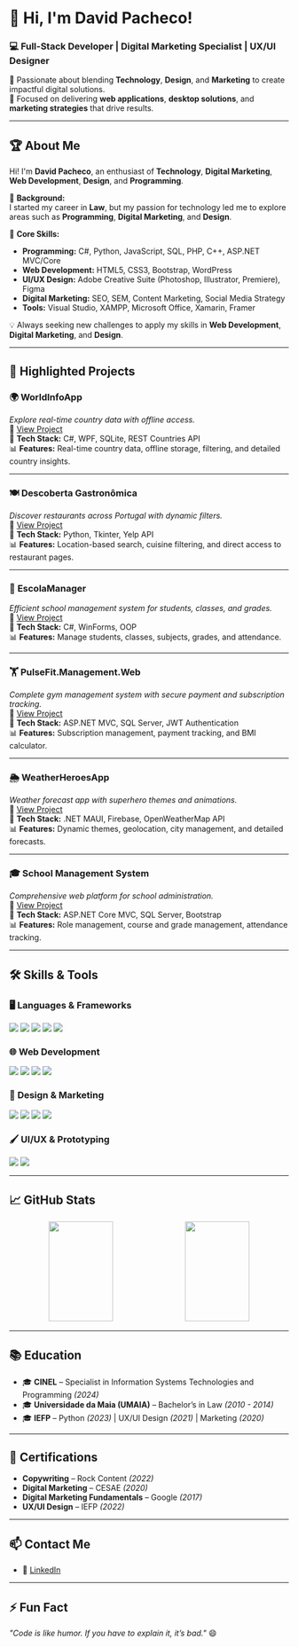 # 👋 Hi, I'm David Pacheco!

### 💻 Full-Stack Developer | Digital Marketing Specialist | UX/UI Designer

🚀 Passionate about blending **Technology**, **Design**, and **Marketing** to create impactful digital solutions.  
🌟 Focused on delivering **web applications**, **desktop solutions**, and **marketing strategies** that drive results.  

---

## 🏆 About Me

Hi! I'm **David Pacheco**, an enthusiast of **Technology**, **Digital Marketing**, **Web Development**, **Design**, and **Programming**.  

💼 **Background:**  
I started my career in **Law**, but my passion for technology led me to explore areas such as **Programming**, **Digital Marketing**, and **Design**.  

🔎 **Core Skills:**  
- **Programming:** C#, Python, JavaScript, SQL, PHP, C++, ASP.NET MVC/Core  
- **Web Development:** HTML5, CSS3, Bootstrap, WordPress  
- **UI/UX Design:** Adobe Creative Suite (Photoshop, Illustrator, Premiere), Figma  
- **Digital Marketing:** SEO, SEM, Content Marketing, Social Media Strategy  
- **Tools:** Visual Studio, XAMPP, Microsoft Office, Xamarin, Framer  

💡 Always seeking new challenges to apply my skills in **Web Development**, **Digital Marketing**, and **Design**.

---

## 🚀 Highlighted Projects

### 🌍 **WorldInfoApp**  
*Explore real-time country data with offline access.*  
🔗 [View Project](https://github.com/pacheco4480/WorldInfoApp)  
📌 **Tech Stack:** C#, WPF, SQLite, REST Countries API  
📊 **Features:** Real-time country data, offline storage, filtering, and detailed country insights.  

---

### 🍽️ **Descoberta Gastronômica**  
*Discover restaurants across Portugal with dynamic filters.*  
🔗 [View Project](https://github.com/pacheco4480/Descoberta_Gastronomica)  
📌 **Tech Stack:** Python, Tkinter, Yelp API  
📊 **Features:** Location-based search, cuisine filtering, and direct access to restaurant pages.  

---

### 🏫 **EscolaManager**  
*Efficient school management system for students, classes, and grades.*  
🔗 [View Project](https://github.com/pacheco4480/EscolaManager)  
📌 **Tech Stack:** C#, WinForms, OOP  
📊 **Features:** Manage students, classes, subjects, grades, and attendance.  

---

### 🏋️ **PulseFit.Management.Web**  
*Complete gym management system with secure payment and subscription tracking.*  
🔗 [View Project](https://github.com/pacheco4480/PulseFit.Management.Web)  
📌 **Tech Stack:** ASP.NET MVC, SQL Server, JWT Authentication  
📊 **Features:** Subscription management, payment tracking, and BMI calculator.  

---

### 🌦️ **WeatherHeroesApp**  
*Weather forecast app with superhero themes and animations.*  
🔗 [View Project](https://github.com/pacheco4480/WeatherHeroesApp)  
📌 **Tech Stack:** .NET MAUI, Firebase, OpenWeatherMap API  
📊 **Features:** Dynamic themes, geolocation, city management, and detailed forecasts.  

---

### 🎓 **School Management System**  
*Comprehensive web platform for school administration.*  
🔗 [View Project](https://github.com/pacheco4480/SchoolManagementSystem)  
📌 **Tech Stack:** ASP.NET Core MVC, SQL Server, Bootstrap  
📊 **Features:** Role management, course and grade management, attendance tracking.  

---

## 🛠️ Skills & Tools

### 🖥️ **Languages & Frameworks**
<img src="https://img.shields.io/badge/C%23-239120?style=for-the-badge&logo=c-sharp&logoColor=white"/> <img src="https://img.shields.io/badge/Python-3776AB?style=for-the-badge&logo=python&logoColor=white"/> <img src="https://img.shields.io/badge/JavaScript-F7DF1E?style=for-the-badge&logo=javascript&logoColor=black"/> <img src="https://img.shields.io/badge/SQL-4479A1?style=for-the-badge&logo=postgresql&logoColor=white"/> <img src="https://img.shields.io/badge/ASP.NET-512BD4?style=for-the-badge&logo=dotnet&logoColor=white"/>

### 🌐 **Web Development**
<img src="https://img.shields.io/badge/HTML5-E34F26?style=for-the-badge&logo=html5&logoColor=white"/> <img src="https://img.shields.io/badge/CSS3-1572B6?style=for-the-badge&logo=css3&logoColor=white"/> <img src="https://img.shields.io/badge/Bootstrap-563D7C?style=for-the-badge&logo=bootstrap&logoColor=white"/> <img src="https://img.shields.io/badge/WordPress-21759B?style=for-the-badge&logo=wordpress&logoColor=white"/>

### 🎨 **Design & Marketing**
<img src="https://img.shields.io/badge/Adobe%20Photoshop-31A8FF?style=for-the-badge&logo=Adobe%20Photoshop&logoColor=white"/> <img src="https://img.shields.io/badge/Adobe%20Illustrator-FF9A00?style=for-the-badge&logo=Adobe%20Illustrator&logoColor=white"/> <img src="https://img.shields.io/badge/Adobe%20Premiere%20Pro-9999FF?style=for-the-badge&logo=Adobe%20Premiere%20Pro&logoColor=white"/> <img src="https://img.shields.io/badge/SEO-4285F4?style=for-the-badge&logo=google&logoColor=white"/>

### **🖌️ UI/UX & Prototyping**
<img src="https://img.shields.io/badge/Figma-F24E1E?style=for-the-badge&logo=figma&logoColor=white"/> <img src="https://img.shields.io/badge/Framer-0055FF?style=for-the-badge&logo=framer&logoColor=white"/>


---

## 📈 GitHub Stats

<p align="center">
  <img width="48%" height="180px" src="https://github-readme-stats.vercel.app/api?username=pacheco4480&show_icons=true&theme=tokyonight" />
  <img width="48%" height="180px" src="https://github-readme-stats.vercel.app/api/top-langs/?username=pacheco4480&layout=compact&theme=tokyonight" />
</p>

---

## 📚 Education

- 🎓 **CINEL** – Specialist in Information Systems Technologies and Programming *(2024)*  
- 🎓 **Universidade da Maia (UMAIA)** – Bachelor’s in Law *(2010 - 2014)*  
- 🎓 **IEFP** – Python *(2023)* | UX/UI Design *(2021)* | Marketing *(2020)*  

---

## 🏅 Certifications

- **Copywriting** – Rock Content *(2022)*  
- **Digital Marketing** – CESAE *(2020)*  
- **Digital Marketing Fundamentals** – Google *(2017)*
- **UX/UI Design** – IEFP *(2022)*  

---

## 📫 Contact Me

- 💼 [LinkedIn](https://www.linkedin.com/in/davidpachecoo/)    

---

## ⚡ Fun Fact
*"Code is like humor. If you have to explain it, it’s bad."* 😄
